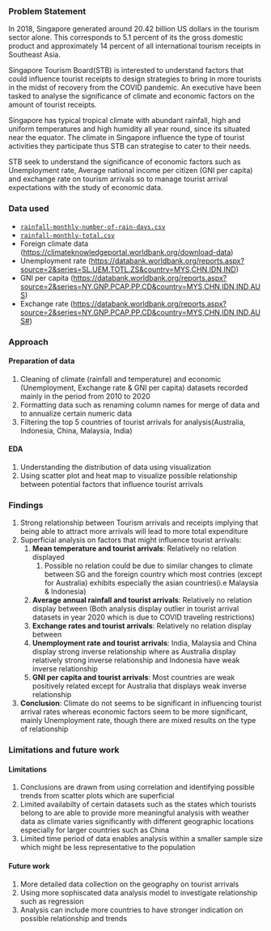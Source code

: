 ### Problem Statement

In 2018, Singapore generated around 20.42 billion US dollars in the tourism sector alone. This corresponds to 5.1 percent of its the gross domestic product and approximately 14 percent of all international tourism receipts in Southeast Asia.

Singapore Tourism Board(STB) is interested to understand factors that could influence tourist receipts to design strategies to bring in more tourists in the midst of recovery from the COVID pandemic. An executive have been tasked to analyse the significance of climate and economic factors on the amount of tourist receipts.

Singapore has typical tropical climate with abundant rainfall, high and uniform temperatures and high humidity all year round, since its situated near the equator. The climate in Singapore influence the type of tourist activities they participate thus STB can strategise to cater to their needs.

STB seek to understand the significance of economic factors such as Unemployment rate, Average national income per citizen (GNI per capita) and exchange rate on tourism arrivals so to manage tourist arrival expectations with the study of economic data.

### Data used

* [`rainfall-monthly-number-of-rain-days.csv`](./data/rainfall-monthly-number-of-rain-days.csv)
* [`rainfall-monthly-total.csv`](./data/rainfall-monthly-total.csv)
* Foreign climate data (https://climateknowledgeportal.worldbank.org/download-data)
* Unemployment rate (https://databank.worldbank.org/reports.aspx?source=2&series=SL.UEM.TOTL.ZS&country=MYS,CHN,IDN,IND)
* GNI per capita (https://databank.worldbank.org/reports.aspx?source=2&series=NY.GNP.PCAP.PP.CD&country=MYS,CHN,IDN,IND,AUS)
* Exchange rate (https://databank.worldbank.org/reports.aspx?source=2&series=NY.GNP.PCAP.PP.CD&country=MYS,CHN,IDN,IND,AUS#)

### Approach
 #### Preparation of data
 1. Cleaning of climate (rainfall and temperature) and economic (Unemployment, Exchange rate & GNI per capita) datasets recorded mainly in the period from 2010 to 2020
 2. Formatting data such as renaming column names for merge of data and to annualize certain numeric data
 3. Filtering the top 5 countries of tourist arrivals for analysis(Australia, Indonesia, China, Malaysia, India)
 
 #### EDA
 1. Understanding the distribution of data using visualization
 2. Using scatter plot and heat map to visualize possible relationship between potential factors that influence tourist arrivals
 
### Findings
1. Strong relationship between Tourism arrivals and receipts implying that being able to attract more arrivals will lead to more total expenditure
2. Superficial analysis on factors that might influence tourist arrivals:
     1. **Mean temperature and tourist arrivals**: Relatively no relation displayed
         1. Possible no relation could be due to similar changes to climate between SG and the foreign country which most contries (except for Australia) exhibits especially the asian countries(i.e Malaysia & Indonesia)
     2. **Average annual rainfall and tourist arrivals**: Relatively no relation display between
     (Both analysis display outlier in tourist arrival datasets in year 2020 which is due to COVID traveling restrictions)
     3. **Exchange rates and tourist arrivals**: Relatively no relation display between 
     4. **Unemployment rate and tourist arrivals**: India, Malaysia and China display strong inverse relationship where as Australia display relatively strong inverse relationship and Indonesia have weak inverse relationship
     5. **GNI per capita and tourist arrivals**: Most countries are weak positively related except for Australia that displays weak inverse relationship
 3. **Conclusion**: Climate do not seems to be significant in influencing tourist arrival rates whereas economic factors seem to be more significant, mainly Unemployment rate, though there are mixed results on the type of relationship
### Limitations and future work
#### Limitations
1. Conclusions are drawn from using correlation and identifying possible trends from scatter plots which are superficial
2. Limited availabilty of certain datasets such as the states which tourists belong to are able to provide more meaningful analysis with weather data as climate varies significantly with different geographic locations especially for larger countries such as China
3. Limited time period of data enables analysis within a smaller sample size which might be less representative to the population

#### Future work
1. More detailed data collection on the geography on tourist arrivals
2. Using more sophiscated data analysis model to investigate relationship such as regression
3. Analysis can include more countries to have stronger indication on possible relationship and trends
     


